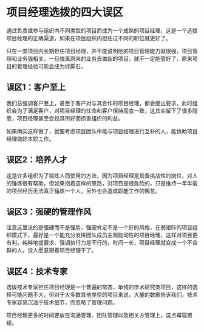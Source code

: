# 项目经理选拨的四大误区
通过负责或参与组织内不同类型的项目而成为一个成熟的项目经理，这是一个选拔项目经理的正确渠道，如果在项目组织内担任过不同的职位就更好了。 
   
只在一类项目内长期担任项目经理，并不能说明他的项目管理能力就很强，项目管理和业务强相关，一旦脱离原来的业务去做新的项目，就不一定能管好了，原来项目的管理经验可能会成为绊脚石。

## 误区1：客户至上

我们总强调客户至上，甚至于客户对与其合作的项目经理，都会提出要求，此时组织会为了满足客户，对项目经理的任命和客户保持高度一致，这其实留下了很多隐患，项目经理甚至会投其所好而损害组织的利益。

如果确实这样做了，就要考虑项目团队中能与项目经理进行互补的人，能协助项目经理做好本职工作。

## 误区2：培养人才

这是许多组织为了锻炼人而使用的方法，因为项目经理是具备挑战性的岗位，对人的锤炼很有帮助，但如果抱着这样的思路，对项目是很危险的，只是维持一年半载的项目经历无法真正锤炼一个人，另外也会造成职能工作的懈怠。
 
## 误区3：强硬的管理作风

注意这里说的是强硬而不是强势，强硬肯定不是一个好的风格，在弱矩阵的项目组织模式下，最好是一个能充分发挥团队成员主观能动性的项目经理，这样对项目更有利，纯粹地提要求、强调执行力是不行的，时间一长，项目经理就变成一个不合群的人，没人愿意跟着项目经理干了。
 
## 误区4：技术专家

选拨技术专家担任项目经理是一个普遍的常态，单纯的学术研究类项目，这样的选择可能问题不大，但对于大多数其他类型的项目来说，大量的数据告诉我们，技术专家容易沉湎于技术细节，而忽略了管理问题。

项目经理更多的时间要放在沟通管理、团队管理以及相关方管理上，这点毋容置疑。
